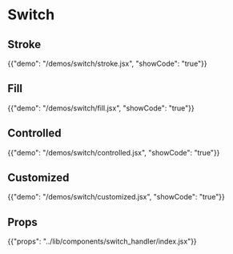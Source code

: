 # Switch

## Stroke

{{"demo": "/demos/switch/stroke.jsx", "showCode": "true"}}

## Fill

{{"demo": "/demos/switch/fill.jsx", "showCode": "true"}}

## Controlled

{{"demo": "/demos/switch/controlled.jsx", "showCode": "true"}}

## Customized

{{"demo": "/demos/switch/customized.jsx", "showCode": "true"}}

## Props

{{"props": "../lib/components/switch_handler/index.jsx"}}